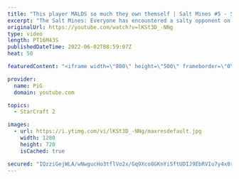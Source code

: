 ```yaml
---
title: "This player MALDS so much they own themself | Salt Mines #5 - StarCraft 2"
excerpt: "The Salt Mines: Everyone has encountered a salty opponent on the StarCraft ladder before. Send in your funniest, saltiest replays to RateMyStarCraft@gmail.com with “Salt Mines” in the title + in the body of the email add your IGN & Rank & Why you think your opponent got salty. -- 🐷 Second Channel for"
originalUrl: https://youtube.com/watch?v=lKSt3D_-NNg
type: video
length: PT16M43S
publishedDateTime: 2022-06-02T08:59:07Z
heat: 50

featuredContent: "<iframe width=\"800\" height=\"500\" frameborder=\"0\" src=\"https://www.youtube.com/embed/lKSt3D_-NNg\" allow=\"accelerometer; autoplay; encrypted-media; gyroscope; picture-in-picture\" allowfullscreen></iframe>"

provider:
  name: PiG
  domain: youtube.com

topics:
  - StarCraft 2

images:
  - url: https://i.ytimg.com/vi/lKSt3D_-NNg/maxresdefault.jpg
    width: 1280
    height: 720
    isCached: true

secured: "IQzziGejWLA/wNwgucHo3tflVo2x/Gq9Xco8GKnYiSftUDIJ9EbRVIu7y4x0rzrWk38hDG6S85v+SvDkOKszCi/MdQDFDgskq0FVdGPPmMzO8usZeMJtniSkKeYXm1H6qDMdP7Ds+z1JbCmxPhXHZ+N4zw12C1JfHN6swj0gGZQugPVSlDY/eabaTEAh9pHuRzG16uLD7aw5fd7YA84AXvN94ViQ8qbUjw/Si+TUcBQ0M2vmnu+jRWlfKS3Ut5rD3BD9lk/XHOZnMaQJ0k+tF+zqvKrGioRUDXsTGu9J3jpg2UyISDQ3KYkPPRxyhjCMS91M8RecALmg7NNEkZyAbAZ5hLlQSgb8QUdaXx/Tu9ssaZ4LC+hxzAW/N9vrs2JTCSYiQre1xtayB+q6z6qur8+HUeklkmiopGG2icHuiRw=;aITXx8bIsLXZHc5wLfPXdw=="
---
```


